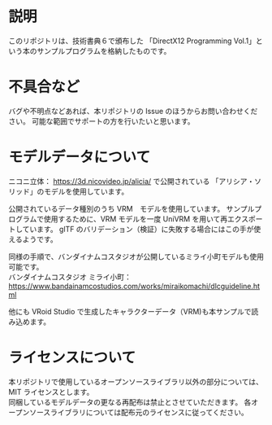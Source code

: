 # 説明

このリポジトリは、技術書典６で頒布した
「DirectX12 Programming Vol.1」という本のサンプルプログラムを格納したものです。

# 不具合など

バグや不明点などあれば、本リポジトリの Issue のほうからお問い合わせください。
可能な範囲でサポートの方を行いたいと思います。

# モデルデータについて

ニコニ立体： https://3d.nicovideo.jp/alicia/ で公開されている
「アリシア・ソリッド」のモデルを使用しています。

公開されているデータ種別のうち VRM　モデルを使用しています。
サンプルプログラムで使用するために、VRM モデルを一度 UniVRM を用いて再エクスポートしています。
glTF のバリデーション（検証）に失敗する場合にはこの手が使えるようです。

同様の手順で、バンダイナムコスタジオが公開しているミライ小町モデルも使用可能です。  
バンダイナムコスタジオ ミライ小町： https://www.bandainamcostudios.com/works/miraikomachi/dlcguideline.html

他にも VRoid Studio で生成したキャラクターデータ（VRM)も本サンプルで読み込めます。


# ライセンスについて

本リポジトリで使用しているオープンソースライブラリ以外の部分については、MIT ライセンスとします。  
同梱しているモデルデータの更なる再配布は禁止とさせていただきます。 
各オープンソースライブラリについては配布元のライセンスに従ってください。
